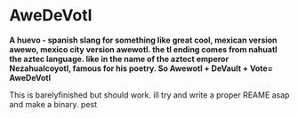 # AweDeVotl

**A huevo - spanish slang for something like great cool, mexican version awewo, mexico city version awewotl. the tl ending comes from nahuatl the aztec language. like in the name of the aztect emperor Nezahualcoyotl, famous for his poetry. So Awewotl + DeVault + Vote= AweDeVotl**   
   
This is barelyfinished but should work. ill try and write a proper REAME asap and make a binary.
pest
